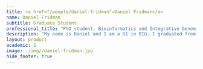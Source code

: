 ```yaml
---
title: <a href="/people/daniel-fridman">Daniel Fridman</a>
name: Daniel Fridman
subtitle: Graduate Student
professional_title: "PhD student, Bioinformatics and Integrative Genomics (BIG), G1"  # Joined professional titles
description: "My name is Daniel and I am a G1 in BIG. I graduated from Yale in 2020 with a degree in Statistics and Data Science. While at Yale, I worked in the Joe Howard lab where I applied Bayesian inference and MCMC algorithms to study neural dendrite morphogenesis in fruit flies. Following Yale, I took on a role as an associate computational biologist at the Broad Institute, where I worked on genomic and transcriptomic privacy in the Hoon Cho lab. Currently, I am interested in functional genomics, epigenomics, and 3D chromatin organization. I am looking forward to my rotation in the Park Lab!"
layout: product
academic: 1
image: ./img//daniel-fridman.jpg
hide_footer: true
---
```

